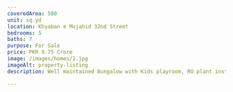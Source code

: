 ```yaml
---
coveredArea: 500
unit: sq.yd
location: Khyaban e Mujahid 32nd Street
bedrooms: 5
baths: 7
purpose: For Sale
price: PKR 9.75 Crore
image: /images/homes/2.jpg
imageAlt: property-listing
description: Well maintained Bungalow with Kids playroom, RO plant installed, 2 separate electric meters.

---
```


